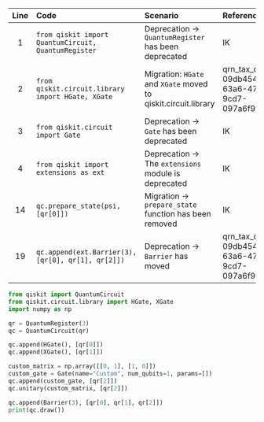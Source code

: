 | Line | Code                                                         | Scenario                                                                           | Reference                                       | Artifact                            | Refactoring                                                  |
| :--: | :---------------------------------------------------------- | :-------------------------------------------------------------------------------- | :--------------------------------------------- | :---------------------------------- | :---------------------------------------------------------- |
| 1    | `from qiskit import QuantumCircuit, QuantumRegister`       | Deprecation -> `QuantumRegister` has been deprecated                             | IK                                             | qiskit                             | `from qiskit import QuantumCircuit`                         |
| 2    | `from qiskit.circuit.library import HGate, XGate`          | Migration: `HGate` and `XGate` moved to qiskit.circuit.library                  | qrn_tax_ddbb-09db4543-63a6-47dd-9cd7-097a6f9fe1a8 | qiskit.circuit.library             | `from qiskit.circuit.library import HGate, XGate`          |
| 3    | `from qiskit.circuit import Gate`                           | Deprecation -> `Gate` has been deprecated                                         | IK                                             | qiskit.circuit                     | Remove line                                                  |
| 4    | `from qiskit import extensions as ext`                      | Deprecation -> The `extensions` module is deprecated                             | IK                                             | qiskit.extensions                  | `from qiskit.circuit.library import *`                      |
| 14   | `qc.prepare_state(psi, [qr[0]])`                           | Migration -> `prepare_state` function has been removed                            | IK                                             | QuantumCircuit                      | Remove line                                                  |
| 19   | `qc.append(ext.Barrier(3), [qr[0], qr[1], qr[2]])`        | Deprecation -> `Barrier` has moved                                                  | qrn_tax_ddbb-09db4543-63a6-47dd-9cd7-097a6f9fe1a8 | qiskit.circuit                     | `qc.append(Barrier(3), [qr[0], qr[1], qr[2]])`             |

```python
from qiskit import QuantumCircuit
from qiskit.circuit.library import HGate, XGate
import numpy as np

qr = QuantumRegister(3)
qc = QuantumCircuit(qr)

qc.append(HGate(), [qr[0]])
qc.append(XGate(), [qr[1]])

custom_matrix = np.array([[0, 1], [1, 0]])
custom_gate = Gate(name="Custom", num_qubits=1, params=[])
qc.append(custom_gate, [qr[2]])
qc.unitary(custom_matrix, [qr[2]])

qc.append(Barrier(3), [qr[0], qr[1], qr[2]])
print(qc.draw())
```